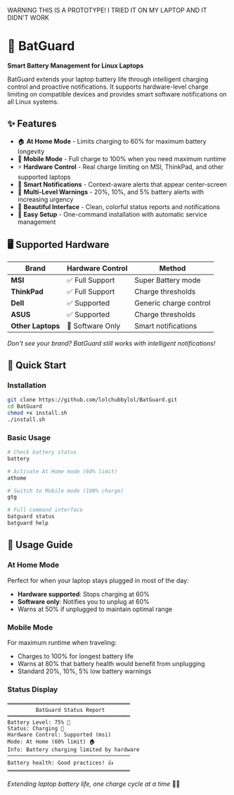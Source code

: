 
WARNING THIS IS A PROTOTYPE!
I TRIED IT ON MY LAPTOP AND IT DIDN'T WORK 

# 🔋 BatGuard

**Smart Battery Management for Linux Laptops**

BatGuard extends your laptop battery life through intelligent charging control and proactive notifications. It supports hardware-level charge limiting on compatible devices and provides smart software notifications on all Linux systems.

## ✨ Features

- 🏠 **At Home Mode** - Limits charging to 60% for maximum battery longevity
- 🚀 **Mobile Mode** - Full charge to 100% when you need maximum runtime
- ⚡ **Hardware Control** - Real charge limiting on MSI, ThinkPad, and other supported laptops
- 🎯 **Smart Notifications** - Context-aware alerts that appear center-screen
- 🔔 **Multi-Level Warnings** - 20%, 10%, and 5% battery alerts with increasing urgency
- 🎨 **Beautiful Interface** - Clean, colorful status reports and notifications
- 🔧 **Easy Setup** - One-command installation with automatic service management

## 🖥️ Supported Hardware

| Brand | Hardware Control | Method |
|-------|-----------------|--------|
| **MSI** | ✅ Full Support | Super Battery mode |
| **ThinkPad** | ✅ Full Support | Charge thresholds |
| **Dell** | ✅ Supported | Generic charge control |
| **ASUS** | ✅ Supported | Charge thresholds |
| **Other Laptops** | 📱 Software Only | Smart notifications |

*Don't see your brand? BatGuard still works with intelligent notifications!*

## 🚀 Quick Start

### Installation

```bash
git clone https://github.com/lolchubbylol/BatGuard.git
cd BatGuard
chmod +x install.sh
./install.sh
```

### Basic Usage

```bash
# Check battery status
battery

# Activate At Home mode (60% limit)
athome

# Switch to Mobile mode (100% charge)
gtg

# Full command interface
batguard status
batguard help
```

## 📖 Usage Guide

### At Home Mode
Perfect for when your laptop stays plugged in most of the day:
- **Hardware supported**: Stops charging at 60%
- **Software only**: Notifies you to unplug at 60%
- Warns at 50% if unplugged to maintain optimal range

### Mobile Mode  
For maximum runtime when traveling:
- Charges to 100% for longest battery life
- Warns at 80% that battery health would benefit from unplugging
- Standard 20%, 10%, 5% low battery warnings

### Status Display

```
═══════════════════════════════════════
         BatGuard Status Report         
═══════════════════════════════════════
Battery Level: 75% 🔋
Status: Charging 🔌
Hardware Control: Supported (msi)
Mode: At Home (60% limit) 🏠
Info: Battery charging limited by hardware
───────────────────────────────────────
Battery health: Good practices! 👍
═══════════════════════════════════════
```

*Extending laptop battery life, one charge cycle at a time* 🔋✨
